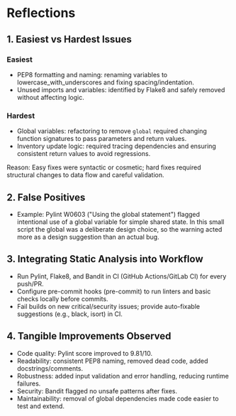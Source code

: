 # Reflections

## 1. Easiest vs Hardest Issues

### Easiest
- PEP8 formatting and naming: renaming variables to lowercase_with_underscores and fixing spacing/indentation.
- Unused imports and variables: identified by Flake8 and safely removed without affecting logic.

### Hardest
- Global variables: refactoring to remove `global` required changing function signatures to pass parameters and return values.
- Inventory update logic: required tracing dependencies and ensuring consistent return values to avoid regressions.

Reason: Easy fixes were syntactic or cosmetic; hard fixes required structural changes to data flow and careful validation.

## 2. False Positives
- Example: Pylint W0603 ("Using the global statement") flagged intentional use of a global variable for simple shared state. In this small script the global was a deliberate design choice, so the warning acted more as a design suggestion than an actual bug.

## 3. Integrating Static Analysis into Workflow
- Run Pylint, Flake8, and Bandit in CI (GitHub Actions/GitLab CI) for every push/PR.
- Configure pre-commit hooks (pre-commit) to run linters and basic checks locally before commits.
- Fail builds on new critical/security issues; provide auto-fixable suggestions (e.g., black, isort) in CI.

## 4. Tangible Improvements Observed
- Code quality: Pylint score improved to 9.81/10.
- Readability: consistent PEP8 naming, removed dead code, added docstrings/comments.
- Robustness: added input validation and error handling, reducing runtime failures.
- Security: Bandit flagged no unsafe patterns after fixes.
- Maintainability: removal of global dependencies made code easier to test and extend.